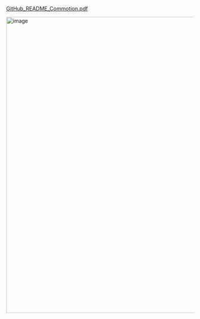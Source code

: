 [GitHub_README_Commotion.pdf](https://github.com/user-attachments/files/22369232/GitHub_README_Commotion.pdf)

<img width="614" height="796" alt="image" src="https://github.com/user-attachments/assets/4a8e5fe8-ef48-4132-9d2b-9bab9fdd9025" />
